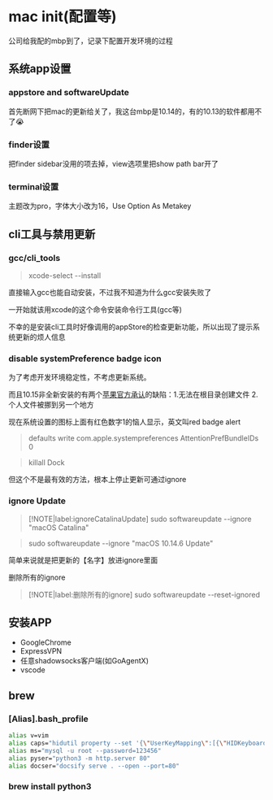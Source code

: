 # mac init(配置等)

公司给我配的mbp到了，记录下配置开发环境的过程

## 系统app设置

### appstore and softwareUpdate

首先断网下把mac的更新给关了，我这台mbp是10.14的，有的10.13的软件都用不了😭

### finder设置

把finder sidebar没用的项去掉，view选项里把show path bar开了

### terminal设置

主题改为pro，字体大小改为16，Use Option As Metakey

## cli工具与禁用更新

### gcc/cli_tools

> xcode-select --install

直接输入gcc也能自动安装，不过我不知道为什么gcc安装失败了

一开始就该用xcode的这个命令安装命令行工具(gcc等)

不幸的是安装cli工具时好像调用的appStore的检查更新功能，所以出现了提示系统更新的烦人信息

### disable systemPreference badge icon

为了考虑开发环境稳定性，不考虑更新系统。

而且10.15非全新安装的有两个[苹果官方承认](https://support.apple.com/en-in/HT210650)的缺陷：1.无法在根目录创建文件 2.个人文件被挪到另一个地方

现在系统设置的图标上面有红色数字1的恼人显示，英文叫red badge alert

> defaults write com.apple.systempreferences AttentionPrefBundleIDs 0

> killall Dock

但这个不是最有效的方法，根本上停止更新可通过ignore

### ignore Update

> [!NOTE|label:ignoreCatalinaUpdate]
> sudo softwareupdate --ignore "macOS Catalina"

> sudo softwareupdate --ignore "macOS 10.14.6 Update"

简单来说就是把更新的【名字】放进ignore里面

删除所有的ignore

> [!NOTE|label:删除所有的ignore]
> sudo softwareupdate --reset-ignored

## 安装APP

- GoogleChrome
- ExpressVPN
- 任意shadowsocks客户端(如GoAgentX)
- vscode

## brew

### [Alias].bash_profile

```bash
alias v=vim
alias caps="hidutil property --set '{\"UserKeyMapping\":[{\"HIDKeyboardModifierMappingSrc\":0x700000039,\"HIDKeyboardModifierMappingDst\":0x70000002A}]}'"
alias ms="mysql -u root --password=123456"
alias pyser="python3 -m http.server 80"
alias docser="docsify serve . --open --port=80"
```


### brew install python3

